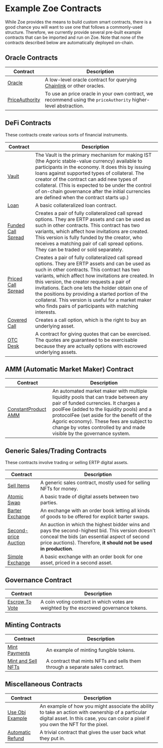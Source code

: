 # Example Zoe Contracts

<Zoe-Version/>

While Zoe provides the means to build custom smart contracts, there is a good chance you will
want to use one that follows a commonly-used structure. Therefore, we currently provide several
pre-built example contracts that can be imported and run on Zoe. Note that none of the contracts described below are automatically deployed on-chain.

## Oracle Contracts

| Contract | Description |
| --- | --- |
| [Oracle](./oracle.md) | A low-level oracle contract for querying [Chainlink](https://docs.chain.link/docs/request-and-receive-data#config) or other oracles. |
| [PriceAuthority](/conceptual/zoe/price-authority.md) | To use an price oracle in your own contract, we recommend using the `priceAuthority` higher-level abstraction. |

## DeFi Contracts

These contracts create various sorts of financial instruments.

| Contract | Description |
| --- | --- |
| [Vault](./vault.md) | The Vault is the primary mechanism for making IST (the Agoric stable-value currency) available to participants in the economy. It does this by issuing loans against supported types of collateral. The creator of the contract can add new types of collateral. (This is expected to be under the control of on-chain governance after the initial currencies are defined when the contract starts up.) |
| [Loan](./loan.md) | A basic collateralized loan contract. |
| [Funded Call Spread](./fundedCallSpread.md) | Creates a pair of fully collateralized call spread options. They are ERTP assets and can be used as such in other contracts. This contract has two variants, which affect how invitations are created. This version is fully funded by the creator, who receives a matching pair of call spread options. They can be traded or sold separately. |
|[Priced Call Spread](./pricedCallSpread.md) | Creates a pair of fully collateralized call spread options. They are ERTP assets and can be used as such in other contracts. This contract has two variants, which affect how invitations are created. In this version, the creator requests a pair of invitations. Each one lets the holder obtain one of the positions by providing a started portion of the collateral. This version is useful for a market maker who finds pairs of participants with matching interests. |
| [Covered Call](./covered-call.md) | Creates a call option, which is the right to buy an underlying asset. |
| [OTC Desk](./otc-desk.md) | A contract for giving quotes that can be exercised. The quotes are guaranteed to be exercisable because they are actually options with escrowed underlying assets. |

## AMM (Automatic Market Maker) Contract

| Contract | Description |
| --- | --- |
| [ConstantProduct AMM](./constantProductAMM.md) | An automated market maker with multiple liquidity pools that can trade between any pair of funded currencies. It charges a poolFee (added to the liquidity pools) and a protocolFee (set aside for the benefit of the Agoric economy). These fees are subject to change by votes controlled by and made visible by the governance system. |

## Generic Sales/Trading Contracts

These contracts involve trading or selling ERTP digital assets.

| Contract | Description |
| --- | --- |
| [Sell Items](./sell-items.md) | A generic sales contract, mostly used for selling NFTs for money. |
| [Atomic Swap](./atomic-swap.md) | A basic trade of digital assets between two parties. |
| [Barter Exchange](./barter-exchange.md) | An exchange with an order book letting all kinds of goods to be offered for explicit barter swaps. |
| [Second-price Auction](./second-price-auction.md) | An auction in which the highest bidder wins and pays the second-highest bid. This version doesn't conceal the bids (an essential aspect of second price auctions). Therefore, **it should not be used in production**. |
| [Simple Exchange](./simple-exchange.md) | A basic exchange with an order book for one asset, priced in a second asset. |

## Governance Contract

| Contract | Description |
| --- | --- |
| [Escrow To Vote](./escrow-to-vote.md) | A coin voting contract in which votes are weighted by the escrowed governance tokens. |

## Minting Contracts

| Contract | Description |
| --- | --- |
| [Mint Payments](./mint-payments.md) | An example of minting fungible tokens. |
| [Mint and Sell NFTs](./mint-and-sell-nfts.md) | A contract that mints NFTs and sells them through a separate sales contract. |

## Miscellaneous Contracts

| Contract | Description |
| --- | --- |
| [Use Obj Example](./use-obj-example.md) | An example of how you might associate the ability to take an action with ownership of a particular digital asset. In this case, you can color a pixel if you own the NFT for the pixel. |
| [Automatic Refund](./automatic-refund.md) | A trivial contract that gives the user back what they put in. |
